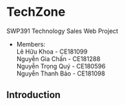 # TechZone
SWP391 Technology Sales Web Project
- Members: <br>
  Lê Hữu Khoa       - CE181099 <br>
  Nguyễn Gia Chấn   - CE181288 <br>
  Nguyễn Trọng Quý  - CE180596 <br>
   Nguyễn Thanh Bảo - CE181098 <br>

## Introduction
